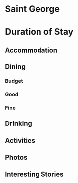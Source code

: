 # Saint George

# Duration of Stay

## Accommodation

## Dining

### Budget


### Good


### Fine


## Drinking


## Activities


## Photos





## Interesting Stories
